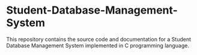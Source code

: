 # Student-Database-Management-System
This repository contains the source code and documentation for a Student Database Management System implemented in C programming language.
